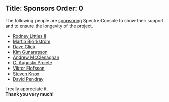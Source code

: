 Title: Sponsors
Order: 0
---

The following people are [sponsoring](https://github.com/sponsors/patriksvensson)
Spectre.Console to show their support and to ensure the longevity of the project.

* [Rodney Littles II](@RLittlesII)
* [Martin Björkström](@bjorkstromm)
* [Dave Glick](@daveaglick)
* [Kim Gunanrsson](@kimgunnarsson)
* [Andrew McClenaghan](@andymac4182)
* [C. Augusto Proiete](@augustoproiete)
* [Viktor Elofsson](@vktr)
* [Steven Knox](@stevenknox)
* [David Pendray](@dpen2000)

I really appreciate it.  
**Thank you very much!**